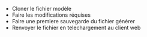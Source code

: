 - Cloner le fichier modèle
- Faire les modifications réquises
- Faire une premiere sauvegarde du fichier générer 
- Renvoyer le fichier en telechargement au client web